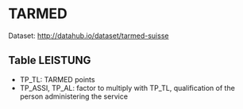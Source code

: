 # TARMED 

Dataset: http://datahub.io/dataset/tarmed-suisse

## Table LEISTUNG

- TP_TL: TARMED points
- TP_ASSI, TP_AL: factor to multiply with TP_TL, qualification of the person administering the service
